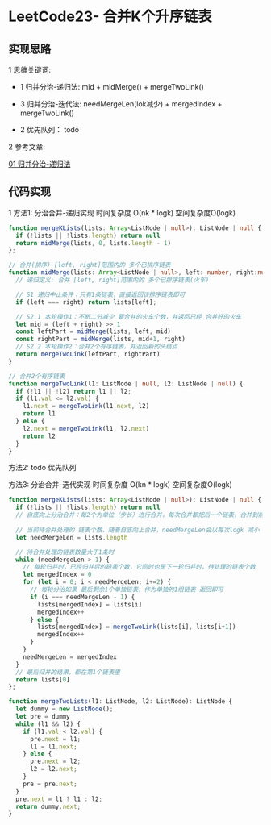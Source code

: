 
# LeetCode23- 合并K个升序链表

## 实现思路

1 思维关键词: 
  - 1 归并分治-递归法: mid + midMerge() + mergeTwoLink()
  - 3 归并分治-迭代法: needMergeLen(lok减少) + mergedIndex + mergeTwoLink()

  - 2 优先队列： todo
  

2 参考文章:

[01 归并分治-递归法](https://leetcode.cn/problems/merge-k-sorted-lists/solution/he-bing-k-ge-pai-xu-lian-biao-by-user9827r/)



## 代码实现

1 方法1: 分治合并-递归实现 时间复杂度 O(nk * logk)  空间复杂度O(logk)

```ts
function mergeKLists(lists: Array<ListNode | null>): ListNode | null {
  if (!lists || !lists.length) return null
  return midMerge(lists, 0, lists.length - 1)
};

// 合并(排序) [left, right]范围内的 多个已排序链表
function midMerge(lists: Array<ListNode | null>, left: number, right:number): ListNode {
  // 递归定义: 合并 [left, right]范围内的 多个已排序链表(火车)

  // S1 递归中止条件：只有1条链表，直接返回该排序链表即可
  if (left === right) return lists[left];

  // S2.1 本轮操作1：不断二分减少 要合并的火车个数，并返回已经 合并好的火车
  let mid = (left + right) >> 1
  const leftPart = midMerge(lists, left, mid)
  const rightPart = midMerge(lists, mid+1, right)
  // S2.2 本轮操作2：合并2个有序链表，并返回新的头结点
  return mergeTwoLink(leftPart, rightPart)
}

// 合并2个有序链表
function mergeTwoLink(l1: ListNode | null, l2: ListNode | null) {
  if (!l1 || !l2) return l1 || l2;
  if (l1.val <= l2.val) {
    l1.next = mergeTwoLink(l1.next, l2)
    return l1
  } else {
    l2.next = mergeTwoLink(l1, l2.next)
    return l2
  }
}
```

方法2: todo 优先队列




方法3: 分治合并-迭代实现 时间复杂度 O(kn * logk)  空间复杂度O(logk)

```ts
function mergeKLists(lists: Array<ListNode | null>): ListNode | null {
  if (!lists || !lists.length) return null
  // 自底向上分治合并：每2个为单位（步长）进行合并，每次合并都把后一个链表，合并到前一个链表中
  
  // 当前待合并处理的 链表个数，随着自底向上合并，needMergeLen会以每次logk 减小
  let needMergeLen = lists.length

  // 待合并处理的链表数量大于1条时
  while (needMergeLen > 1) {
    // 每轮归并时，已经归并后的链表个数，它同时也是下一轮归并时，待处理的链表个数
    let mergedIndex = 0
    for (let i = 0; i < needMergeLen; i+=2) {
      // 每轮分治如果 最后剩余1个单独链表，作为单独的1组链表 返回即可
      if (i === needMergeLen - 1) {
        lists[mergedIndex] = lists[i]
        mergedIndex++
      } else {
        lists[mergedIndex] = mergeTwoLink(lists[i], lists[i+1])
        mergedIndex++
      }
    }
    needMergeLen = mergedIndex
  }
  // 最后归并的结果，都在第1个链表里
  return lists[0]
};

function mergeTwoLists(l1: ListNode, l2: ListNode): ListNode {
  let dummy = new ListNode();
  let pre = dummy
  while (l1 && l2) {
    if (l1.val < l2.val) {
      pre.next = l1;
      l1 = l1.next;
    } else {
      pre.next = l2;
      l2 = l2.next;
    }
    pre = pre.next;
  }
  pre.next = l1 ? l1 : l2;
  return dummy.next;
}
```